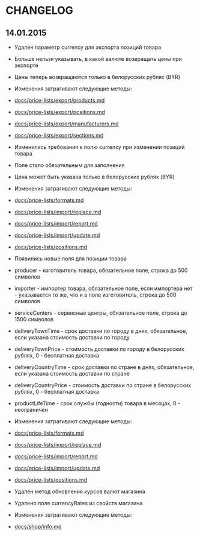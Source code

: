 
# CHANGELOG

## 14.01.2015

* Удален параметр currency для экспорта позиций товара
 * Больше нельзя указывать, в какой валюте возвращать цены при экспорте
 * Цены теперь возвращаются только в белорусских рублях (BYR)
 * Изменения затрагивают следующие методы:
  * [docs/price-lists/export/products.md](docs/price-lists/export/products.md)
  * [docs/price-lists/export/positions.md](docs/price-lists/export/positions.md)
  * [docs/price-lists/export/manufacturers.md](docs/price-lists/export/manufacturers.md)
  * [docs/price-lists/export/sections.md](docs/price-lists/export/sections.md)

* Изменились требования к полю currency при изменении позиций товара
 * Поле стало обязательным для заполнения
 * Цена может быть указана только в белорусских рублях (BYR)
 * Изменения затрагивают следующие методы:
  * [docs/price-lists/formats.md](docs/price-lists/formats.md)
  * [docs/price-lists/import/replace.md](docs/price-lists/import/replace.md)
  * [docs/price-lists/import/report.md](docs/price-lists/import/report.md)
  * [docs/price-lists/import/update.md](docs/price-lists/import/update.md)
  * [docs/price-lists/positions.md](docs/price-lists/positions.md)

* Появились новые поля для позиции товара
 * producer - изготовитель товара, обязательное поле, строка до 500 символов
 * importer - импортер товара, обязательное поле, если импортера нет - указывается то же, что и в поле изготовитель, строка до 500 символов
 * serviceCenters - сервисные центры, обязательное поле, строка до 1500 символов
 * deliveryTownTime - срок доставки по городу в днях, обязательное, если указана стоимость доставки по городу
 * deliveryTownPrice - стоимость доставки по городу в белорусских рублях, 0 - бесплатная доставка
 * deliveryCountryTime - срок доставки по стране в днях, обязательное, если указана стоимость доставки по стране
 * deliveryCountryPrice - стоимость доставки по стране в белорусских рублях, 0 - бесплатная доставка
 * productLifeTime - срок службы (годности) товара в месяцах, 0 - неограничен
 * Изменения затрагивают следующие методы:
  * [docs/price-lists/formats.md](docs/price-lists/formats.md)
  * [docs/price-lists/import/replace.md](docs/price-lists/import/replace.md)
  * [docs/price-lists/import/report.md](docs/price-lists/import/report.md)
  * [docs/price-lists/import/update.md](docs/price-lists/import/update.md)
  * [docs/price-lists/positions.md](docs/price-lists/positions.md)

* Удален метод обновления курсов валют магазина

* Удалено поле currencyRates из свойств магазина
 * Изменения затрагивают следующие методы:
  * [docs/shop/info.md](docs/shop/info.md)

